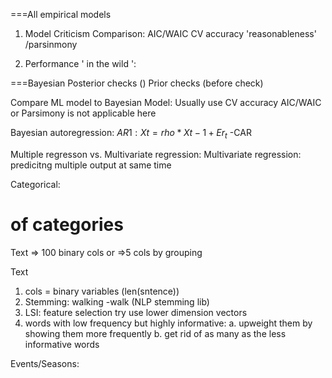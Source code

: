 ===All empirical models
1. Model Criticism
  Comparison:
    AIC/WAIC
    CV accuracy
    'reasonableness' /parsinmony

2. Performance ' in the wild ':

===Bayesian
Posterior checks ()
Prior checks (before check)

Compare ML model to Bayesian Model:
  Usually use CV accuracy
  AIC/WAIC or Parsimony is not applicable here

Bayesian autoregression:
  $AR1: Xt = rho *Xt-1 +Er_t$
  -CAR

Multiple regresson vs. Multivariate regression:
  Multivariate regression: predicitng multiple output at same time

Categorical:
  # of categories
  Text => 100 binary cols or =>5 cols by grouping

Text
  1. cols = binary variables (len(sntence))
  2. Stemming: walking -walk (NLP stemming lib)
  3. LSI: feature selection
    try use lower dimension vectors
  4. words with low frequency but highly informative:
    a. upweight them by showing them more frequently
    b. get rid of as many as the less informative words

Events/Seasons:
  
